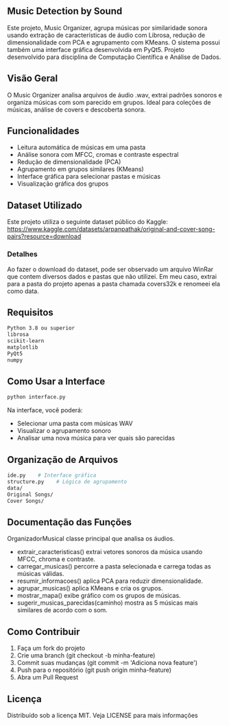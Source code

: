 ## Music Detection by Sound
Este projeto, Music Organizer, agrupa músicas por similaridade sonora usando extração de características de áudio com
Librosa, redução de dimensionalidade com PCA e agrupamento com KMeans. O sistema possui também
uma interface gráfica desenvolvida em PyQt5. Projeto desenvolvido para disciplina de Computação Científica e Análise de Dados.

## Visão Geral
O Music Organizer analisa arquivos de áudio .wav, extrai padrões sonoros e organiza músicas com som
parecido em grupos. Ideal para coleções de músicas, análise de covers e descoberta sonora.

## Funcionalidades
- Leitura automática de músicas em uma pasta
- Análise sonora com MFCC, cromas e contraste espectral
- Redução de dimensionalidade (PCA)
- Agrupamento em grupos similares (KMeans)
- Interface gráfica para selecionar pastas e músicas
- Visualização gráfica dos grupos

## Dataset Utilizado

Este projeto utiliza o seguinte dataset público do Kaggle: https://www.kaggle.com/datasets/arpanpathak/original-and-cover-song-pairs?resource=download

### Detalhes

Ao fazer o download do dataset, pode ser observado um arquivo WinRar que contem diversos dados e pastas que não utilizei. Em meu caso, extrai para a pasta do projeto apenas a pasta chamada covers32k e renomeei ela como data.
  
## Requisitos
```bash
Python 3.8 ou superior
librosa
scikit-learn
matplotlib
PyQt5
numpy
```

## Como Usar a Interface
```bash
python interface.py
```
Na interface, você poderá:
- Selecionar uma pasta com músicas WAV
- Visualizar o agrupamento sonoro
- Analisar uma nova música para ver quais são parecidas

## Organização de Arquivos
 ```bash
 ide.py    # Interface gráfica
 structure.py    # Lógica de agrupamento
 data/
 Original Songs/
 Cover Songs/
```
 
## Documentação das Funções
OrganizadorMusical classe principal que analisa os áudios.
- extrair_caracteristicas() extrai vetores sonoros da música usando MFCC, chroma e contraste.
- carregar_musicas() percorre a pasta selecionada e carrega todas as músicas válidas.
- resumir_informacoes() aplica PCA para reduzir dimensionalidade.
- agrupar_musicas() aplica KMeans e cria os grupos.
- mostrar_mapa() exibe gráfico com os grupos de músicas.
- sugerir_musicas_parecidas(caminho) mostra as 5 músicas mais similares de acordo com o som.

## Como Contribuir
1. Faça um fork do projeto
2. Crie uma branch (git checkout -b minha-feature)
3. Commit suas mudanças (git commit -m 'Adiciona nova feature')
4. Push para o repositório (git push origin minha-feature)
5. Abra um Pull Request

## Licença
Distribuído sob a licença MIT. Veja LICENSE para mais informações
